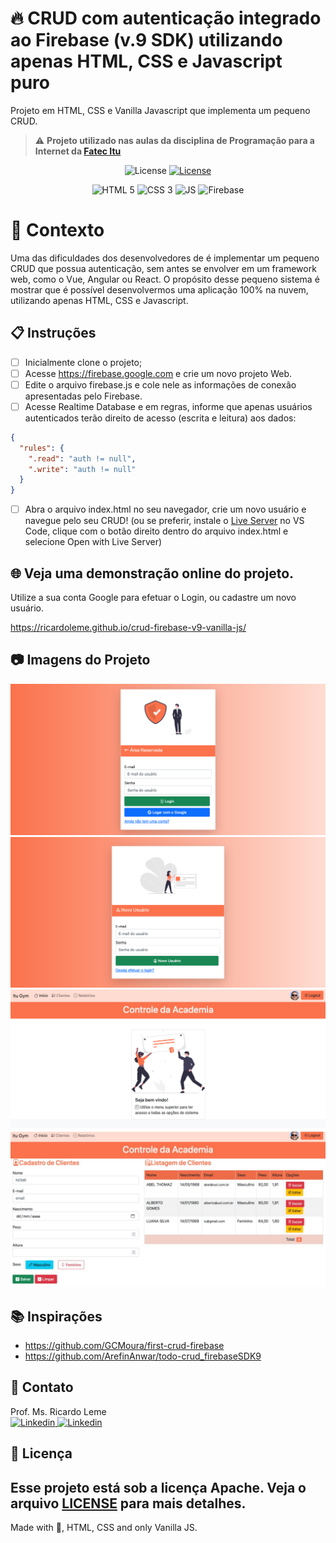 # 🔥 CRUD com autenticação integrado ao Firebase (v.9 SDK) utilizando apenas HTML, CSS e Javascript puro

Projeto em HTML, CSS e Vanilla Javascript que implementa um pequeno CRUD.

> ⚠️ **Projeto utilizado nas aulas da disciplina de Programação para a Internet da [Fatec Itu](fatecitu.edu.br)**

<p align="center">
  <img alt="License" src="https://img.shields.io/static/v1?label=license&message=Apache&color=FB724C&labelColor=FFFFFF">
<a href="https://fatecitu.edu.br" target="_blank">
  <img alt="License" src="https://img.shields.io/static/v1?label=Powered+by&message=Fatec+Itu&color=FB724C&labelColor=FFFFFF">
  </a>
</p>
<p align="center">
  <img alt="HTML 5" src="https://img.shields.io/badge/HTML-239120?style=for-the-badge&logo=html5&logoColor=white">

  <img alt="CSS 3" src="https://img.shields.io/badge/CSS-239120?&style=for-the-badge&logo=css3&logoColor=white&color=0000FF"> 

  <img alt="JS" src="https://img.shields.io/badge/JavaScript-F7DF1E?style=for-the-badge&logo=javascript&logoColor=black"> 

  <img alt="Firebase" src="https://img.shields.io/badge/Firebase-F29D0C?style=for-the-badge&logo=firebase&logoColor=white"> 


</p>

# 🧠 Contexto

Uma das dificuldades dos desenvolvedores de é implementar um pequeno CRUD que possua autenticação, sem antes se envolver em um framework web, como o Vue, Angular ou React.
O propósito desse pequeno sistema é mostrar que é possível desenvolvermos uma aplicação 100% na nuvem, utilizando apenas HTML, CSS e Javascript.
## 📋 Instruções

- [ ] Inicialmente clone o projeto; 
- [ ] Acesse https://firebase.google.com e crie um novo projeto Web.
- [ ] Edite o arquivo firebase.js e cole nele as informações de conexão apresentadas pelo Firebase.
- [ ] Acesse Realtime Database e em regras, informe que apenas usuários autenticados terão direito de acesso (escrita e leitura) aos dados:
```json
{
  "rules": {
    ".read": "auth != null",
    ".write": "auth != null"
  }
}
```

- [ ] Abra o arquivo index.html no seu navegador, crie um novo usuário e navegue pelo seu CRUD! (ou se preferir, instale o [Live Server](https://marketplace.visualstudio.com/items?itemName=ritwickdey.LiveServer) no VS Code, clique com o botão direito dentro do arquivo index.html e selecione Open with Live Server)

## 🌐 Veja uma demonstração online do projeto. 

Utilize a sua conta Google para efetuar o Login, ou cadastre um novo usuário.

https://ricardoleme.github.io/crud-firebase-v9-vanilla-js/

## 📷 Imagens do Projeto
![Login](images/login.png "Login com Usuário e Senha ou Login via Google")
![Novo Usuário](images/novousuario.png "UI do Cadastro de um novo usuário (integrado ao Firebase v.9)")
![Menu Inicial](images/menuinicial.png "UI do Menu Inicial")
![Cadastro de Clientes](images/clientes.jpg "UI do Cadastro de Clientes (integrado ao Firebase v.9)")

## 📚 Inspirações
- https://github.com/GCMoura/first-crud-firebase
- https://github.com/ArefinAnwar/todo-crud_firebaseSDK9

## 💬 Contato

Prof. Ms. Ricardo Leme <br>
<a href="https://www.linkedin.com/in/ricardo-leme/" target="_blank">
  <img alt="Linkedin" src="https://img.shields.io/badge/LinkedIn-0077B5?style=for-the-badge&logo=linkedin&logoColor=white">
</a>
<a href="mailto:ricardo.leme@fatec.sp.gov.br" target="_blank">
  <img alt="Linkedin" src="https://img.shields.io/badge/Microsoft_Outlook-0078D4?style=for-the-badge&logo=microsoft-outlook&logoColor=white">
</a>

## 📝 Licença

Esse projeto está sob a licença Apache. Veja o arquivo [LICENSE](LICENSE) para mais detalhes.
---
Made with 💜, HTML, CSS and only Vanilla JS. 
